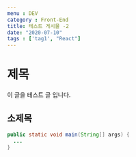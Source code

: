 ```yaml
---
menu : DEV
category : Front-End
title: 테스트 게시물 -2
date: "2020-07-10"
tags : ['tag1', "React"]
---
```


# 제목
이 글을 테스트 글 입니다.

## 소제목
```java
public static void main(String[] args) {
  ...
}
```